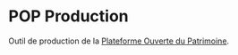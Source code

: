 # POP Production

Outil de production de la [Plateforme Ouverte du Patrimoine](http://pop.culture.gouv.fr/).
